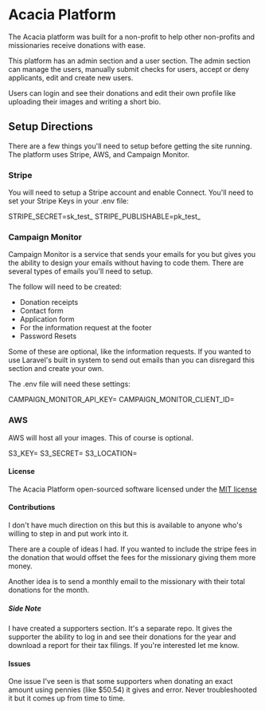 # Acacia Platform

The Acacia platform was built for a non-profit to help other non-profits and missionaries receive donations with ease.

This platform has an admin section and a user section. The admin section can manage the users, manually submit checks for users, accept or deny applicants, edit and create new users.

Users can login and see their donations and edit their own profile like uploading their images and writing a short bio.

## Setup Directions
There are a few things you'll need to setup before getting the site running. The platform uses Stripe, AWS, and Campaign Monitor.

### Stripe

You will need to setup a Stripe account and enable Connect. You'll need to set your Stripe Keys in your .env file:

STRIPE_SECRET=sk_test_
STRIPE_PUBLISHABLE=pk_test_

### Campaign Monitor

Campaign Monitor is a service that sends your emails for you but gives you the ability to design your emails without having to code them. There are several types of emails you'll need to setup.

The follow will need to be created:

* Donation receipts
* Contact form
* Application form
* For the information request at the footer
* Password Resets

Some of these are optional, like the information requests. If you wanted to use Laravel's built in system to send out emails than you can disregard this section and create your own.

The .env file will need these settings:

CAMPAIGN_MONITOR_API_KEY=
CAMPAIGN_MONITOR_CLIENT_ID=

### AWS

AWS will host all your images. This of course is optional.

S3_KEY=
S3_SECRET=
S3_LOCATION=

#### License

The Acacia Platform open-sourced software licensed under the [MIT license](http://opensource.org/licenses/MIT)

#### Contributions

I don't have much direction on this but this is available to anyone who's willing to step in and put work into it.

There are a couple of ideas I had. If you wanted to include the stripe fees in the donation that would offset the fees for the missionary giving them more money.

Another idea is to send a monthly email to the missionary with their total donations for the month.

##### Side Note

I have created a supporters section. It's a separate repo. It gives the supporter the ability to log in and see their donations for the year and download a report for their tax filings. If you're interested let me know.

#### Issues

One issue I've seen is that some supporters when donating an exact amount using pennies (like $50.54) it gives and error. Never troubleshooted it but it comes up from time to time.

